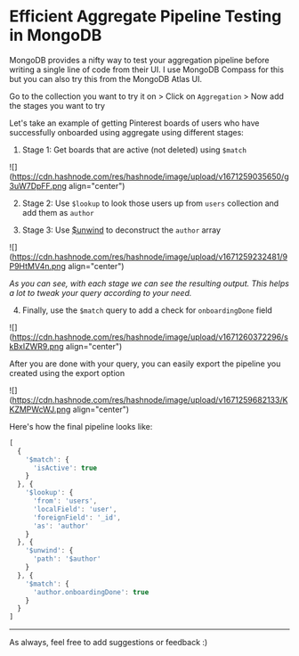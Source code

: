 # Efficient Aggregate Pipeline Testing in MongoDB

MongoDB provides a nifty way to test your aggregation pipeline before writing a single line of code from their UI. I use MongoDB Compass for this but you can also try this from the MongoDB Atlas UI.

Go to the collection you want to try it on &gt; Click on `Aggregation` &gt; Now add the stages you want to try

Let's take an example of getting Pinterest boards of users who have successfully onboarded using aggregate using different stages:

1.  Stage 1: Get boards that are active (not deleted) using `$match`
    

![](https://cdn.hashnode.com/res/hashnode/image/upload/v1671259035650/g3uW7DpFF.png align="center")

2.  Stage 2: Use `$lookup` to look those users up from `users` collection and add them as `author`
    
3.  Stage 3: Use [$unwind](https://www.mongodb.com/docs/manual/reference/operator/aggregation/unwind/) to deconstruct the `author` array
    

![](https://cdn.hashnode.com/res/hashnode/image/upload/v1671259232481/9P9HtMV4n.png align="center")

*As you can see, with each stage we can see the resulting output. This helps a lot to tweak your query according to your need.*

4.  Finally, use the `$match` query to add a check for `onboardingDone` field
    

![](https://cdn.hashnode.com/res/hashnode/image/upload/v1671260372296/skBxIZWR9.png align="center")

After you are done with your query, you can easily export the pipeline you created using the export option

![](https://cdn.hashnode.com/res/hashnode/image/upload/v1671259682133/KKZMPWcWJ.png align="center")

Here's how the final pipeline looks like:

```typescript
[
  {
    '$match': {
      'isActive': true
    }
  }, {
    '$lookup': {
      'from': 'users', 
      'localField': 'user', 
      'foreignField': '_id', 
      'as': 'author'
    }
  }, {
    '$unwind': {
      'path': '$author'
    }
  }, {
    '$match': {
      'author.onboardingDone': true
    }
  }
]
```

* * *

As always, feel free to add suggestions or feedback :)